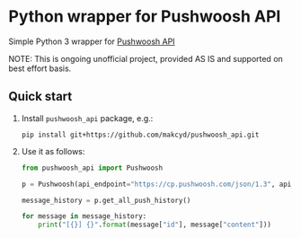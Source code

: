 # Python wrapper for Pushwoosh API

Simple Python 3 wrapper for [Pushwoosh API](https://docs.pushwoosh.com/platform-docs/api-reference/)

NOTE: This is ongoing unofficial project, provided AS IS and supported on best effort basis.


Quick start
-----------

1. Install `pushwoosh_api` package, e.g.:

   ```shell
   pip install git+https://github.com/makcyd/pushwoosh_api.git
   ```

2. Use it as follows:

    ```python
    from pushwoosh_api import Pushwoosh
    
    p = Pushwoosh(api_endpoint="https://cp.pushwoosh.com/json/1.3", api_key="<YOUR KEY HERE>")
    
    message_history = p.get_all_push_history()
    
    for message in message_history:
        print("[{}] {}".format(message["id"], message["content"]))
    ```
